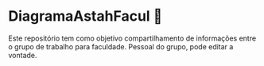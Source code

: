 # DiagramaAstahFacul 🙂
Este repositório tem como objetivo compartilhamento de informações entre o grupo de trabalho para faculdade.
Pessoal do grupo, pode editar a vontade.
